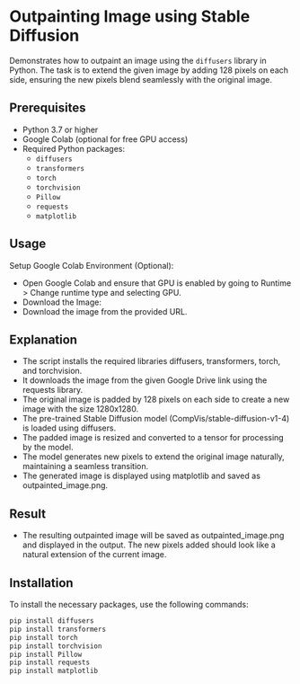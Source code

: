 # Outpainting Image using Stable Diffusion

Demonstrates how to outpaint an image using the `diffusers` library in Python. The task is to extend the given image by adding 128 pixels on each side, ensuring the new pixels blend seamlessly with the original image.

## Prerequisites

- Python 3.7 or higher
- Google Colab (optional for free GPU access)
- Required Python packages:
  - `diffusers`
  - `transformers`
  - `torch`
  - `torchvision`
  - `Pillow`
  - `requests`
  - `matplotlib`
 

 ## Usage 

 Setup Google Colab Environment (Optional):
 
 - Open Google Colab and ensure that GPU is enabled by going to Runtime > Change runtime type and selecting GPU.
 - Download the Image:
 - Download the image from the provided URL.

 ## Explanation

 - The script installs the required libraries diffusers, transformers, torch, and torchvision.
 - It downloads the image from the given Google Drive link using the requests library.
 - The original image is padded by 128 pixels on each side to create a new image with the size 1280x1280.
 - The pre-trained Stable Diffusion model (CompVis/stable-diffusion-v1-4) is loaded using diffusers.
 - The padded image is resized and converted to a tensor for processing by the model.
 - The model generates new pixels to extend the original image naturally, maintaining a seamless transition.
 - The generated image is displayed using matplotlib and saved as outpainted_image.png.

 ## Result

  - The resulting outpainted image will be saved as outpainted_image.png and displayed in the output. The new pixels added should look like a natural extension of the current image.


 ## Installation

 To install the necessary packages, use the following commands:

```bash
pip install diffusers
pip install transformers
pip install torch
pip install torchvision
pip install Pillow
pip install requests
pip install matplotlib

